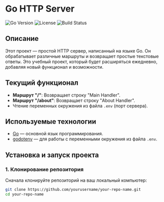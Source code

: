 # Go HTTP Server

![Go Version](https://img.shields.io/github/go-mod/go-version/golang/go)
![License](https://img.shields.io/github/license/golang/go)
![Build Status](https://img.shields.io/badge/build-passing-brightgreen)

## Описание

Этот проект — простой HTTP сервер, написанный на языке Go. Он обрабатывает различные маршруты и возвращает простые текстовые ответы. Это учебный проект, который будет расширяться ежедневно, добавляя новый функционал и возможности.

## Текущий функционал

- **Маршрут "/"**: Возвращает строку "Main Handler".
- **Маршрут "/about"**: Возвращает строку "About Handler".
- Чтение переменных окружения из файла `.env` (порт сервера).

## Используемые технологии

- [Go](https://golang.org/) — основной язык программирования.
- [godotenv](https://github.com/joho/godotenv) — для работы с переменными окружения из файла `.env`.

## Установка и запуск проекта

### 1. Клонирование репозитория

Сначала клонируйте репозиторий на ваш локальный компьютер:

```bash
git clone https://github.com/yourusername/your-repo-name.git
cd your-repo-name
```
